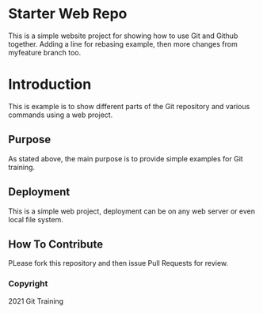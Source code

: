 # Starter Web Repo

This is a simple website project for showing how to use Git and Github together.
Adding a line for rebasing example, then more changes from myfeature branch too.

# Introduction

This is example is to show different parts of the Git repository and various commands using a web project.

## Purpose

As stated above, the main purpose is to provide simple examples for Git training.

## Deployment

This is a simple web project, deployment can be on any web server or even local file system.

## How To Contribute

PLease fork this repository and then issue Pull Requests for review.

### Copyright
2021 Git Training